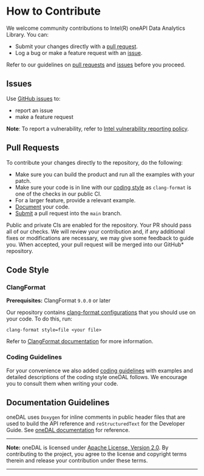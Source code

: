 <!--
******************************************************************************
* Copyright 2014 Intel Corporation
*
* Licensed under the Apache License, Version 2.0 (the "License");
* you may not use this file except in compliance with the License.
* You may obtain a copy of the License at
*
*     http://www.apache.org/licenses/LICENSE-2.0
*
* Unless required by applicable law or agreed to in writing, software
* distributed under the License is distributed on an "AS IS" BASIS,
* WITHOUT WARRANTIES OR CONDITIONS OF ANY KIND, either express or implied.
* See the License for the specific language governing permissions and
* limitations under the License.
*******************************************************************************/-->

# How to Contribute
We welcome community contributions to Intel(R) oneAPI Data Analytics Library. You can:

- Submit your changes directly with a [pull request](https://github.com/oneapi-src/oneDAL/pulls).
- Log a bug or make a feature request with an [issue](https://github.com/oneapi-src/oneDAL/issues).

Refer to our guidelines on [pull requests](#pull-requests) and [issues](#issues) before you proceed.

## Issues

Use [GitHub issues](https://github.com/oneapi-src/oneDAL/issues) to:
- report an issue
- make a feature request

**Note**: To report a vulnerability, refer to [Intel vulnerability reporting policy](https://www.intel.com/content/www/us/en/security-center/default.html).

## Pull Requests

To contribute your changes directly to the repository, do the following:
- Make sure you can build the product and run all the examples with your patch.
- Make sure your code is in line with our [coding style](#code-style) as `clang-format` is one of the checks in our public CI.
- For a larger feature, provide a relevant example.
- [Document](#documentation-guidelines) your code.
- [Submit](https://github.com/oneapi-src/oneDAL/pulls) a pull request into the `main` branch.

Public and private CIs are enabled for the repository. Your PR should pass all of our checks. We will review your contribution and, if any additional fixes or modifications are necessary, we may give some feedback to guide you. When accepted, your pull request will be merged into our GitHub* repository.

## Code Style

### ClangFormat

**Prerequisites:** ClangFormat `9.0.0` or later

Our repository contains [clang-format configurations](https://github.com/oneapi-src/oneDAL/blob/main/.clang-format) that you should use on your code. To do this, run:

```
clang-format style=file <your file>
```

Refer to [ClangFormat documentation](https://clang.llvm.org/docs/ClangFormat.html) for more information.

### Coding Guidelines

For your convenience we also added [coding guidelines](http://oneapi-src.github.io/oneDAL/contribution/coding_guide.html) with examples and detailed descriptions of the coding style oneDAL follows. We encourage you to consult them when writing your code.

## Documentation Guidelines

oneDAL uses `Doxygen` for inline comments in public header files that are used to build the API reference and  `reStructuredText` for the Developer Guide. See [oneDAL documentation](https://oneapi-src.github.io/oneDAL/) for reference.

---
**Note:** oneDAL is licensed under [Apache License, Version 2.0](http://www.apache.org/licenses/LICENSE-2.0). By contributing to the project, you agree to the license and copyright terms therein and release your contribution under these terms.

---
